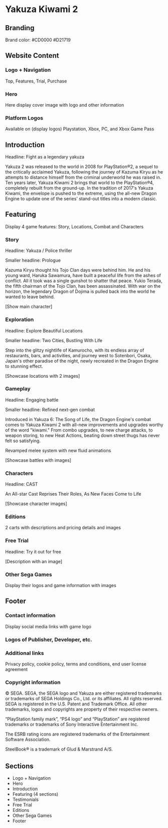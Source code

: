 # Yakuza Kiwami 2

## Branding

Brand color:
#CD0000
#D21719

## Website Content

### Logo + Navigation

Top, Features, Trial, Purchase

### Hero

Here display cover image with logo and other information

### Platform Logos

Available on (display logos) Playstation, Xbox, PC, and Xbox Game Pass

## Introduction

Headline: Fight as a legendary yakuza

Yakuza 2 was released to the world in 2008 for PlayStation®2, a sequel to the critically acclaimed Yakuza, following the journey of Kazuma Kiryu as he attempts to distance himself from the criminal underworld he was raised in. Ten years later, Yakuza Kiwami 2 brings that world to the PlayStation®4, completely rebuilt from the ground-up. In the tradition of 2017's Yakuza Kiwami, the envelope is pushed to the extreme, using the all-new Dragon Engine to update one of the series' stand-out titles into a modern classic.

## Featuring

Display 4 game features: Story, Locations, Combat and Characters

### Story

Headline: Yakuza / Police thriller

Smaller headline: Prologue

Kazuma Kiryu thought his Tojo Clan days were behind him. He and his young ward, Haruka Sawamura, have built a peaceful life from the ashes of conflict. All it took was a single gunshot to shatter that peace. Yukio Terada, the fifth chairman of the Tojo Clan, has been assassinated. With war on the horizon, the legendary Dragon of Dojima is pulled back into the world he wanted to leave behind.

[Show main character]

### Exploration

Headline: Explore Beautiful Locations

Smaller headline: Two Cities, Bustling With Life

Step into the glitzy nightlife of Kamurocho, with its endless array of restaurants, bars, and activities, and journey west to Sotenbori, Osaka, Japan's other paradise of the night, newly recreated in the Dragon Engine to stunning effect.

[Showcase locations with 2 images]

### Gameplay

Headline: Engaging battle

Smaller headline: Refined next-gen combat

Introduced in Yakuza 6: The Song of Life, the Dragon Engine's combat comes to Yakuza Kiwami 2 with all-new improvements and upgrades worthy of the word "kiwami." From combo upgrades, to new charge attacks, to weapon storing, to new Heat Actions, beating down street thugs has never felt so satisfying.

Revamped melee system with new fluid animations

[Showcase battles with images]

### Characters

Headline: CAST

An All-star Cast Reprises Their Roles, As New Faces Come to Life

[Showcase character images]

### Editions

2 carts with descriptions and pricing details and images

### Free Trial

Headline: Try it out for free

[Description with an image]

### Other Sega Games

Display their logos and game information with images

## Footer

### Contact information

Display social media links with game logo

### Logos of Publisher, Developer, etc.

### Additional links

Privacy policy, cookie policy, terms and conditions, end user license agreement

### Copyright information

© SEGA. SEGA, the SEGA logo and Yakuza are either registered trademarks or trademarks of SEGA Holdings Co., Ltd. or its affiliates. All rights reserved. SEGA is registered in the U.S. Patent and Trademark Office. All other trademarks, logos and copyrights are property of their respective owners.

“PlayStation family mark”, “PS4 logo” and “PlayStation” are registered trademarks or trademarks of Sony Interactive Entertainment Inc.

The ESRB rating icons are registered trademarks of the Entertainment Software Association.

SteelBook® is a trademark of Glud & Marstrand A/S.

######

## Sections

-  Logo + Navigation
-  Hero
-  Introduction
-  Featuring (4 sections)
-  Testimonials
-  Free Trial
-  Editions
-  Other Sega Games
-  Footer
